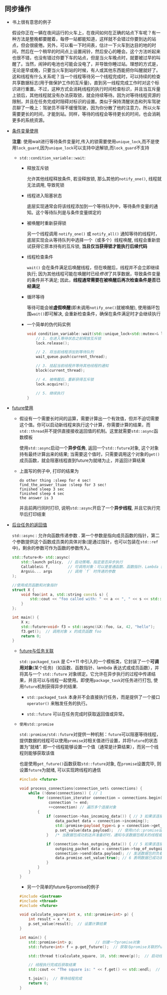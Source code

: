 ## 同步操作

- 书上很有意思的例子

  假设你正在一辆在夜间运行的火车上，在夜间如何在正确的站点下车呢？有一种方法是整晚都要醒着，每停一站都能知道，这样就不会错过你要到达的站点，但会很疲倦。另外，可以看一下时间表，估计一下火车到达目的地的时间，然后在一个稍早的时间点上设置闹铃，然后安心的睡会。这个方法听起来也很不错，也没有错过你要下车的站点，但是当火车晚点时，就要被过早的叫醒了。当然，闹钟的电池也可能会没电了，并导致你睡过站。理想的方式是，无论是早或晚，只要当火车到站的时候，有人或其他东西能把你叫醒就好了。这和线程有什么关系呢？当一个线程等待另一个线程完成时，可以持续的检查共享数据标志(用于做保护工作的互斥量)，直到另一线程完成工作时对这个标识进行重置。不过，这种方式会消耗线程的执行时间检查标识，并且当互斥量上锁后，其他线程就没有办法获取锁，就会持续等待。因为对等待线程资源的限制，并且在任务完成时阻碍对标识的设置。类似于保持清醒状态和列车驾驶员聊了一晚上：驾驶员不得不缓慢驾驶，因为你分散了他的注意力，所以火车需要更长的时间，才能到站。同样，等待的线程会等待更长的时间，也会消耗更多的系统资源。

- [条件变量使用](../chap4/cv1.cpp)

  **注意**: 使用wait进行等待条件变量时,传入的锁需要使用`unique_lock`,而不是使用`lock_guard`,因为`unique_lock`可以支持中途解锁,而`lock_guard`不支持

  - `std::condition_variable::wait`: 

    - 释放互斥锁 

      允许其他线程释放条件, 若没释放锁, 那么其他的`notify_one()`, 线程就无法调用, 导致死锁

    - 线程进入阻塞状态

      底层实现通常会将该线程添加到一个等待队列中，等待条件变量的通知。这个等待队列是与条件变量绑定的

    - 被唤醒时重新获得锁

      另一个线程调用 `notify_one()` 或 `notify_all()` 通知等待的线程时，底层实现会从等待队列中选择一个（或多个）线程唤醒, 线程会重新尝试获得它原本持有的互斥锁, **当且仅当获得锁才能执行后续代码**

    - 线程检查条件

      `wait()` 会在条件满足后唤醒线程，但在唤醒后，线程并不会立即继续执行; 因为其他线程可能在唤醒时已经*修改*了共享数据，导致条件变量的条件并不满足; 因此，**线程通常需要在被唤醒后再次检查条件是否已经满足**

    - 循环等待

      等待可能会被**虚假唤醒**(即未调用`notify_one()`就被唤醒), 使用循环包围`wait()`即可解决, 会重新检查条件，确保在条件满足时才会继续执行

    - 一个简单的伪代码实例

      ```cpp
      void condition_variable::wait(std::unique_lock<std::mutex>& lock) {
          // 1. 在进入等待状态之前释放互斥锁
          lock.release();
      
          // 2. 将当前线程添加到等待队列
          wait_queue.push(current_thread);
      
          // 3. 挂起当前线程并等待其他线程的通知
          block(current_thread);
      
          // 4. 被唤醒后，重新获得互斥锁
          lock.acquire();
      
          // 5. 继续执行
      }
      ```
  
- [future使用](../chap4/future.cpp)
  
  - 假设有一个需要长时间的运算，需要计算出一个有效值，但并不迫切需要这个值。你可以启动新线程来执行这个计算，你需要计算的结果，而`std::thread`并不提供直接接收返回值的机制。这里就需要`std::async`函数模板
  
    使用`std::async`启动一个**异步任务**, 返回一个`std::future`对象, 这个对象持有最终计算出来的结果; 当需要这个值时，只需要调用这个对象的`get()`成员函数，就会阻塞线程直到future为就绪为止，并返回计算结果
  
  - 上面写的例子中, 打印的结果为
  
    ```
    do other thing :sleep for 4 sec!
    find_the_answer_ltuae :sleep for 3 sec!
    finished sleep 3 sec
    finished sleep 4 sec
    the answer is 3
    ```
  
    并且前两行同时打印, 说明`std::async`开启了一个**异步线程**, 并且它执行完毕后打印结束
  
- [后台任务的返回值](../chap4/future_param.cpp)

  `std::async` : 允许向函数传递参数 . 第一个参数是指向成员函数的指针，第二个参数提供这个函数成员类的具体对象(是通过指针，也可以包装在`std::ref`中)，剩余的参数可作为函数的参数传入。

  ```cpp	
  std::future<R> std::async(
      std::launch policy,  // 启动策略，指定是否异步执行
      Callable&& f,        // 可调用对象：可以是普通函数、函数指针、Lambda 表达式、成员函数、函数对象等
      Args&&... args       // 调用 `f` 时传递的参数
  );
  
  //使用成员函数和对象指针
  struct X {
      void foo(int a, std::string const& s) {
          std::cout << "foo called with: " << a << ", " << s << std::endl;
      }
  };
  
  int main() {
      X x;
      std::future<void> f3 = std::async(&X::foo, &x, 42, "hello");
      f3.get();  // 调用对象 x 的成员函数 foo
      return 0;
  }
  ```

  
  
  - [future与任务关联](../chap4/package_task.cpp)
  
    `std::packaged_task` 是 C++11 中引入的一个模板类，它封装了一个**可调用对象**(某个任务)（如函数、函数指针、lambda 表达式或成员函数），并将其与一个 `std::future` 对象绑定。它允许在异步执行的过程中传递结果，并且可以与线程一起使用。即使用`package_task`对任务进行打包, 使用`future`机制获得异步的结果.
  
    - `std::packaged_task` 本身并不会直接执行任务，而是提供了一个接口 `operator()` 来触发任务的执行。
  
    - `std::future` 可以在任务完成时获取返回值或异常。
  
  - `使用std::promise`
  
    `std::promise/std::future`对提供一种机制：`future`可以阻塞等待线程，提供数据的线程可以使用`promise`对相关值进行设置，并将`future`的状态置为“就绪”. 即一个线程能够设置一个值（通常是计算结果），而另一个线程则能够获取该值
  
    也是使用`get_future()`函数获取`std::future`对象, 在`promise`设置完毕, 则设置`future`为就绪, 可以实现跨线程的通信
  
    ```cpp
    #include <future>
    
    void process_connections(connection_set& connections) {
        while (!done(connections)) { // 1
            for (connection_iterator connection = connections.begin(), end = connections.end(); 
                 connection != end; 
                 ++connection) // 遍历多个连接对象
            { 
                if (connection->has_incoming_data()) { // 3 如果该连接有未处理的入站数据
                    data_packet data = connection->incoming();
                    std::promise<payload_type>& p = connection->get_promise(data.id); // 4 用于异步任务的结果传递
                    p.set_value(data.payload);	// 使用std::promise设置该数据的负载值
                }	/* 当数据包成功到达并准备好时，通知与该数据包相关的线程或者调用者，数据已经准备好了。其他线程（例如等待该数据的线程）可以通过 std::future 来获取这个结果。*/
    
                if (connection->has_outgoing_data()) { // 5 如果该连接有待发送的出站数据
                    outgoing_packet data = connection->top_of_outgoing_queue();
                    connection->send(data.payload); // 发送数据包的负载（data.payload）到远程连接
                    data.promise.set_value(true); // 6 表明数据已成功发送
                }
            }
        }
    }
    ```
  
    - 另一个简单的future与promise的例子
  
    ```cpp
    #include <iostream>
    #include <thread>
    #include <future>
    
    void calculate_square(int x, std::promise<int> p) {
        int result = x * x;
        p.set_value(result);  // 设置计算结果
    }
    
    int main() {
        std::promise<int> p;          // 创建一个promise对象
        std::future<int> f = p.get_future();  // 获取与promise关联的future
    
        std::thread t(calculate_square, 10, std::move(p));  // 启动线程并传递promise
    
        // 线程执行完成后获取结果
        std::cout << "The square is: " << f.get() << std::endl;  // 输出结果
    
        t.join();  // 等待线程完成
        return 0;
    }
    
    ```
  
    